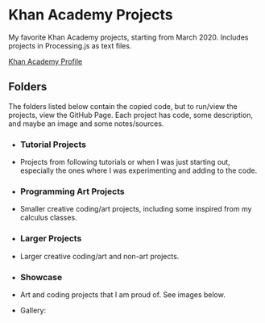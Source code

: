 # Khan Academy Projects
 My favorite Khan Academy projects, starting from March 2020. Includes projects in Processing.js as text files.

  [Khan Academy Profile](https://www.khanacademy.org/profile/kaid_861909786767545381407237/projects)


 ## Folders
  The folders listed below contain the copied code, but to run/view the projects, view the GitHub Page.
  Each project has code, some description, and maybe an image and some notes/sources.

 - ### Tutorial Projects
 - Projects from following tutorials or when I was just starting out, especially the ones where I was experimenting and adding to the code.

 - ### Programming Art Projects
 - Smaller creative coding/art projects, including some inspired from my calculus classes.

 - ### Larger Projects
 - Larger creative coding/art and non-art projects.
 
 - ### Showcase
 - Art and coding projects that I am proud of. See images below.
 - Gallery:

